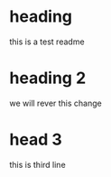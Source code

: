 # heading 

this is a test readme 

# heading 2

we will rever this change


# head 3

this is third line
